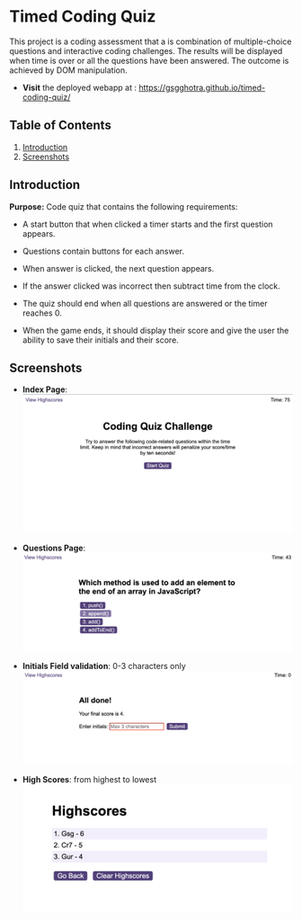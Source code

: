# Timed Coding Quiz
This project is a coding assessment that a is combination of multiple-choice questions and interactive coding challenges. The results will be displayed when time is over or all the questions have been answered. The outcome is achieved by DOM manipulation.

- **Visit** the deployed webapp at : https://gsgghotra.github.io/timed-coding-quiz/


## Table of Contents

1. [Introduction](#introduction)
2. [Screenshots](#screenshots)

## Introduction
    
**Purpose:** Code quiz that contains the following requirements:

- A start button that when clicked a timer starts and the first question appears.

- Questions contain buttons for each answer.

- When answer is clicked, the next question appears.

- If the answer clicked was incorrect then subtract time from the clock.

- The quiz should end when all questions are answered or the timer reaches 0.

- When the game ends, it should display their score and give the user the ability to save their initials and their score.




## Screenshots
- **Index Page**:
![Screenshot of the Index page](assets/screenshots/screenshot_index.png)

- **Questions Page**:
![Screenshot of Questions page](assets/screenshots/screenshot_questionscreen.png)

- **Initials Field validation**: 0-3 characters only
![Screenshot of Initials validation (0-3 characters)](assets/screenshots/screenshot_initialValidation.png)

- **High Scores**: from highest to lowest
![Screenshot of highscores](assets/screenshots/screenshot_highscore.png)

